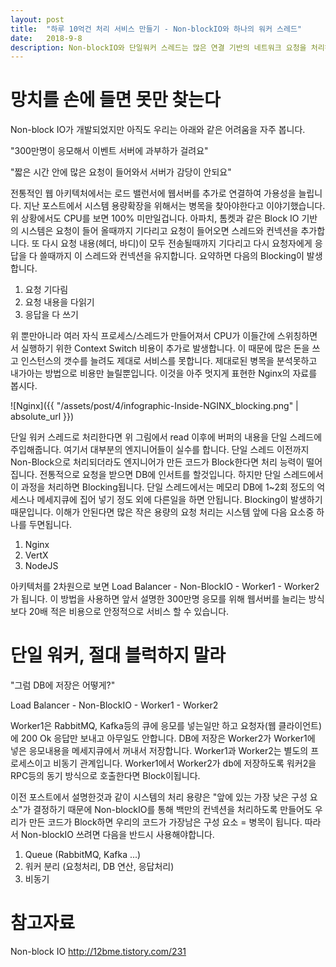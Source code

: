 ```yaml
---
layout: post
title:  "하루 10억건 처리 서비스 만들기 - Non-blockIO와 하나의 워커 스레드"
date:   2018-9-8
description: Non-blockIO와 단일워커 스레드는 많은 연결 기반의 네트워크 요청을 처리하기 위해 만들어전 개념입니다.
---
```

# 망치를 손에 들면 못만 찾는다
Non-block IO가 개발되었지만 아직도 우리는 아래와 같은 어려움을 자주 봅니다.

"300만명이 응모해서 이벤트 서버에 과부하가 걸려요"

"짧은 시간 안에 많은 요청이 들어와서 서버가 감당이 안되요"

전통적인 웹 아키텍처에서는 로드 밸런서에 웹서버를 추가로 연결하여 가용성을 늘립니다. 지난 포스트에서 시스템 용량확장을 위해서는 병목을 찾아야한다고 이야기했습니다. 위 상황에서도 CPU를 보면 100% 미만일겁니다. 아파치, 톰켓과 같은 Block IO 기반의 시스템은 요청이 들어 올때까지 기다리고 요청이 들어오면 스레드와 컨넥션을 추가합니다. 또 다시 요청 내용(헤더, 바디)이 모두 전송될때까지 기다리고 다시 요청자에게 응답을 다 쓸때까지 이 스레드와 컨넥션을 유지합니다. 요약하면 다음의 Blocking이 발생합니다.
1. 요청 기다림
2. 요청 내용을 다읽기
3. 응답을 다 쓰기

위 뿐만아니라 여러 자식 프로세스/스레드가 만들어져서 CPU가 이들간에 스위칭하면서 실행하기 위한 Context Switch 비용이 추가로 발생합니다. 이 때문에 많은 돈을 쓰고 인스턴스의 갯수를 늘려도 제대로 서비스를 못합니다. 제대로된 병목을 분석못하고 내가아는 방법으로 비용만 늘릴뿐입니다. 이것을 아주 멋지게 표현한 Nginx의 자료를 봅시다.

![Nginx]({{ "/assets/post/4/infographic-Inside-NGINX_blocking.png" | absolute_url }})

단일 워커 스레드로 처리한다면 위 그림에서 read 이후에 버퍼의 내용을 단일 스레드에 주입해줍니다. 여기서 대부분의 엔지니어들이 실수를 합니다. 단일 스레드 이전까지 Non-Block으로 처리되더라도 엔지니어가 만든 코드가 Block한다면 처리 능력이 떨어집니다. 전통적으로 요청을 받으면 DB에 인서트를 할것입니다. 하지만 단일 스레드에서 이 과정을 처리하면 Blocking됩니다. 단일 스레드에서는 메모리 DB에 1~2회 정도의 억세스나 메세지큐에 집어 넣기 정도 외에 다른일을 하면 안됩니다. Blocking이 발생하기 때문입니다. 이해가 안된다면 많은 작은 용량의 요청 처리는 시스템 앞에 다음 요소중 하나를 두면됩니다.

1. Nginx
2. VertX
3. NodeJS

아키텍처를 2차원으로 보면 Load Balancer - Non-BlockIO - Worker1 - Worker2 가 됩니다. 이 방법을 사용하면 앞서 설명한 300만명 응모를 위해 웹서버를 늘리는 방식 보다 20배 적은 비용으로 안정적으로 서비스 할 수 있습니다.

# 단일 워커, 절대 블럭하지 말라
"그럼 DB에 저장은 어떻게?"

Load Balancer - Non-BlockIO - Worker1 - Worker2

Worker1은 RabbitMQ, Kafka등의 큐에 응모를 넣는일만 하고 요청자(웹 클라이언트)에 200 Ok 응답만 보내고 아무일도 안합니다. DB에 저장은 Worker2가 Worker1에 넣은 응모내용을 메세지큐에서 꺼내서 저장합니다. Worker1과 Worker2는 별도의 프로세스이고 비동기 관계입니다. Worker1에서 Worker2가 db에 저장하도록 워커2을 RPC등의 동기 방식으로 호출한다면 Block이됩니다.

이전 포스트에서 설명한것과 같이 시스템의 처리 용량은 "앞에 있는 가장 낮은 구성 요소"가 결정하기 때문에 Non-blockIO를 통해 백만의 컨넥션을 처리하도록 만들어도 우리가 만든 코드가 Block하면 우리의 코드가 가장남은 구성 요소 = 병목이 됩니다. 따라서 Non-blockIO 쓰려면 다음을 반드시 사용해야합니다.

1. Queue (RabbitMQ, Kafka ...)
2. 워커 분리 (요청처리, DB 연산, 응답처리)
3. 비동기

# 참고자료
Non-block IO <http://12bme.tistory.com/231>
